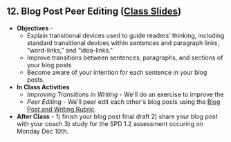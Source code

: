 ## 12. Blog Post Peer Editing ([Class Slides](https://docs.google.com/presentation/d/1T0NEbFZK1jP-wKScyNUtwIsgeJbw-WoqXLOX_vv9A5w/edit#slide=id.g49a61791e0_0_106))
  - **Objectives** - 
    - Explain transitional devices used to guide readers’ thinking, including standard transitional devices within sentences and paragraph links, “word-links,” and “idea-links.”
    - Improve transitions between sentences, paragraphs, and sections of your blog posts
    - Become aware of your intention for each sentence in your blog posts.
  - **In Class Activities** 
    - *Improving Transitions in Writing* - We'll do an exercise to improve the 
    - *Peer Editing* - We'll peer edit each other's blog posts using the [Blog Post and Writing Rubric](https://docs.google.com/document/d/1T1oqHFoRo0kl7mPUTFupmsoEkLYltKsVgtqyGKDaCgY/edit?usp=drive_web&ouid=102349547791146369642).
  - **After Class** - 1) finish your blog post final draft 2) share your blog post with your coach 3) study for the SPD 1.2 assessment occuring on Monday Dec 10th.
